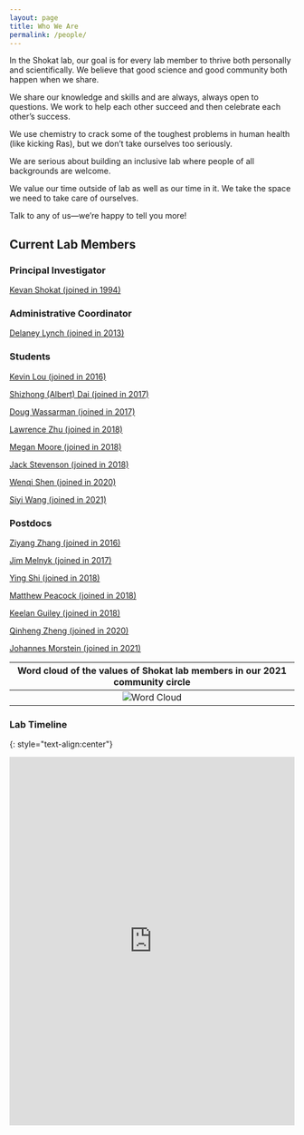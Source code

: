```yaml
---
layout: page
title: Who We Are
permalink: /people/
---
```

In the Shokat lab, our goal is for every lab member to thrive both personally and scientifically. We believe that good science and good community both happen when we share.

We share our knowledge and skills and are always, always open to questions. We work to help each other succeed and then celebrate each other’s success.

We use chemistry to crack some of the toughest problems in human health (like kicking Ras), but we don’t take ourselves too seriously.

We are serious about building an inclusive lab where people of all backgrounds are welcome.

We value our time outside of lab as well as our time in it. We take the space we need to take care of ourselves.

Talk to any of us—we’re happy to tell you more!

## Current Lab Members

### Principal Investigator

<a href="{{ site.baseurl }}/kevan"><span>Kevan Shokat (joined in 1994)</span></a>

### Administrative Coordinator

<a href="{{ site.baseurl }}/delaney"><span>Delaney Lynch (joined in 2013)</span></a>

### Students

<a href="{{ site.baseurl }}/lou"><span>Kevin Lou (joined in 2016)</span></a>

<a href="{{ site.baseurl }}/shizhong"><span>Shizhong (Albert) Dai (joined in 2017)</span></a>

<a href="{{ site.baseurl }}/wassarman"><span>Doug Wassarman (joined in 2017)</span></a>

<a href="{{ site.baseurl }}/zhu"><span>Lawrence Zhu (joined in 2018)</span></a>

<a href="{{ site.baseurl }}/moore"><span>Megan Moore (joined in 2018)</span></a>

<a href="{{ site.baseurl }}/stevenson"><span>Jack Stevenson (joined in 2018)</span></a>

<a href="{{ site.baseurl }}/shen"><span>Wenqi Shen (joined in 2020)</span></a>

<a href="{{ site.baseurl }}/wang"><span>Siyi Wang (joined in 2021)</span></a>


### Postdocs

<a href="{{ site.baseurl }}/zhang"><span>Ziyang Zhang (joined in 2016)</span></a>

<a href="{{ site.baseurl }}/melnyk"><span>Jim Melnyk (joined in 2017)</span></a>

<a href="{{ site.baseurl }}/shi"><span>Ying Shi (joined in 2018)</span></a>

<a href="{{ site.baseurl }}/peacock"><span>Matthew Peacock (joined in 2018)</span></a>

<a href="{{ site.baseurl }}/keelan"><span>Keelan Guiley (joined in 2018)</span></a>

<a href="{{ site.baseurl }}/zheng"><span>Qinheng Zheng (joined in 2020)</span></a>

<a href="{{ site.baseurl }}/morstein"><span>Johannes Morstein (joined in 2021)</span></a>

| Word cloud of the values of Shokat lab members in our 2021 community circle |
|:--:|
| ![Word Cloud](../img/wordcloud.png) |

### Lab Timeline
{: style="text-align:center"}
<iframe src='https://cdn.knightlab.com/libs/timeline3/latest/embed/index.html?source=1FY-5ZrMrgA3n_SwBqh9L24hU691sprYoL4Wl3SU5lZU&font=Default&lang=en&initial_zoom=2&height=650' width='100%' height='650' webkitallowfullscreen mozallowfullscreen allowfullscreen frameborder='0'></iframe>
